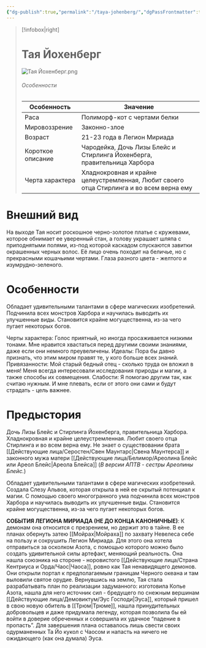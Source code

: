 ```yaml
---
{"dg-publish":true,"permalink":"/taya-johenberg/","dgPassFrontmatter":true}
---
```


> [!infobox|right]
> # Тая Йохенберг
> ![Тая Йохенберг.png](/img/user/%D0%A2%D0%B0%D1%8F%20%D0%99%D0%BE%D1%85%D0%B5%D0%BD%D0%B1%D0%B5%D1%80%D0%B3.png)
> ###### Особенности
> | Особенность | Значение |
> | ---- | ---- |
> | Раса | Полиморф-кот с чертами белки|
> | Мировоззрение | Законно-злое |
> | Возраст | 21-23 года в Легион Мириада|
> | Короткое описание |Чародейка, Дочь Лизы Блейс и Стирлинга Йохенберга, правительница Харбора |
> | Черта характера |Хладнокровная и крайне целеустремленная, Любит своего отца Стирлинга и во всем верна ему|

# Внешний вид

На выходе Тая носит роскошное черно-золотое платье с кружевами, которое обнимает ее уверенный стан, а голову украшает шляпа с приподнятыми полями, из-под которой каскадом спускаются завитки окрашенных черных волос. Её лицо очень походит на беличье, но с прекрасными кошачьими чертами. Глаза разного цвета - желтого и изумрудно-зеленого.

# Особенности

Обладает удивительными талантами в сфере магических изобретений. Подчинила всех монстров Харбора и научилась выводить их улучшенные виды. Становится крайне могущественна, из-за чего пугает некоторых богов. 

Черты характера: Голос приятный, но иногда просаживается низкими тонами.
Мне нравится хвастаться перед другими своими знаниями, даже если они немного преувеличены.
Идеалы: Пора бы давно признать, что этим миром правят те, у кого больше всех знаний.
Привязанности: Мой старый бедный отец - сколько труда он вложил в меня!
Меня всегда интересовали исследования природы и магии, а также способы их совмещения.
Слабости: Я помогаю другим так, как считаю нужным. И мне плевать, если от этого они сами и будут страдать - цель важнее.

# Предыстория

 Дочь Лизы Блейс и Стирлинга Йохенберга, правительница Харбора. Хладнокровная и крайне целеустремленная. Любит своего отца Стирлинга и во всем верна ему. Не знает о существовании брата [[Действующие лица/Серостен/Свен Маунтарс\|Свена Маунтерса]] и законного мужа матери [[Действующие лица/Белимор/Ареолина Блейс или Ареол Блейс\|Ареола Блейса]] (*В версии АПТВ - сестры Ареолины Блейс.*)

Обладает удивительными талантами в сфере магических изобретений. Создала Слезу Альвов, которая открыла в ней ее скрытый потенциал к магии. С помощью своего многогранного ума подчинила всех монстров Харбора и научилась выводить их улучшенные виды. Становится крайне могущественна, из-за чего пугает некоторых богов.

**СОБЫТИЯ ЛЕГИОНА МИРИАДА (НЕ ДО КОНЦА КАНОНИЧНЫЕ)**:
К демонам она относится с презрением, но держит это в тайне. В ее планах обернуть затею [[Мойрах\|Мойраха]] по захвату Невелеса себе на пользу и сокрушить Легион Мириада.
Для этого она хотела отправиться за осколком Азота, с помощью которого можно было создать удивительной силы артефакт, меняющий реальность. Она нашла союзника на стороне - норовистого [[Действующие лица/Страна Кентриуса и Орда/Чаос\|Чаоса]], ровно как Тая ненавидящего демонов. Они открыли портал к предполагаемым границам Черного океана и там выловили святое орудие. Вернувшись на землю, Тая стала разрабатывать план по реализации задуманного: изготовила Копье Азота, нашла для него источник сил - бредущего по снежным вершинам [[Действующие лица/Демовиктум/Эус Господи\|Эуса]], который пришел в свою новую обитель в [[Трюм\|Трюме]], нашла принудительных добровольцев и даже придумала легенду, которая позволила бы ей войти в доверие обреченных и совершила их удачное “падение в пропасть”. Для завершения плана оставалось лишь свести своих одурманенных Та Йо кукол с Чаосом и напасть на ничего не ожидающего (как она думала) Эуса.